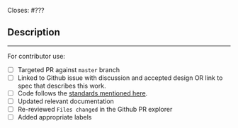 Closes: #???

## Description

<!-- Add a description of the changes that this PR introduces and the files that
are the most critical to review.
-->

______

For contributor use:

- [ ] Targeted PR against `master` branch
- [ ] Linked to Github issue with discussion and accepted design OR link to spec that describes this work.
- [ ] Code follows the [standards mentioned here](https://github.com/onflow/flow-evm-bridge/blob/master/CONTRIBUTING.md#styleguides).
- [ ] Updated relevant documentation 
- [ ] Re-reviewed `Files changed` in the Github PR explorer
- [ ] Added appropriate labels 